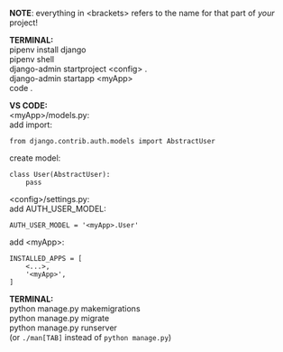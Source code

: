 **NOTE**: everything in \<brackets> refers to the name for that part of *your* project!

__**TERMINAL:**__  
pipenv install django  
pipenv shell  
django-admin startproject \<config> .  
django-admin startapp \<myApp>  
code .

__**VS CODE:**__  
\<myApp>/models.py:  
add import:  
```
from django.contrib.auth.models import AbstractUser
```
create model:  
```
class User(AbstractUser):
    pass
```

\<config>/settings.py:  
add AUTH_USER_MODEL:  
```
AUTH_USER_MODEL = '<myApp>.User'
```
add \<myApp>:
```
INSTALLED_APPS = [
    <...>,
    '<myApp>',
]
```

__**TERMINAL:**__  
python manage.py makemigrations  
python manage.py migrate  
python manage.py runserver  
(or `./man[TAB]` instead of `python manage.py`)
